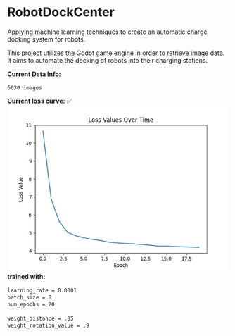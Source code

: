 # RobotDockCenter
 Applying machine learning techniques to create an automatic charge docking system for robots.

This project utilizes the Godot game engine in order to retrieve image data. It aims to automate the docking of robots into their charging stations.

**Current Data Info:**

```
6630 images
```

**Current loss curve:**
✅
![Alt text](assets/latest_loss_curve.jpg "Current Loss Curve")
**trained with:**
```
learning_rate = 0.0001
batch_size = 8
num_epochs = 20

weight_distance = .85
weight_rotation_value = .9
```
